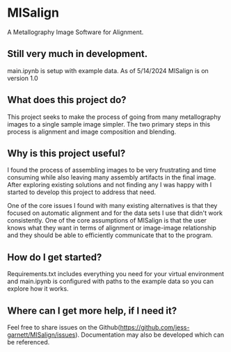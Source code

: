 # MISalign
A Metallography Image Software for Alignment.

## Still very much in development.
main.ipynb is setup with example data.
As of 5/14/2024 MISalign is on version 1.0

## What does this project do?
This project seeks to make the process of going from many metallography images to a single sample image simpler. The two primary steps in this process is alignment and image composition and blending.
## Why is this project useful?
I found the process of assembling images to be very frustrating and time consuming while also leaving many assembly artifacts in the final image. After exploring existing solutions and not finding any I was happy with I started to develop this project to address that need.

One of the core issues I found with many existing alternatives is that they focused on automatic alignment and for the data sets I use that didn't work consistently. One of the core assumptions of MISalign is that the user knows what they want in terms of alignment or image-image relationship and they should be able to efficiently communicate that to the program.
## How do I get started?
Requirements.txt includes everything you need for your virtual environment and main.ipynb is configured with paths to the example data so you can explore how it works.
## Where can I get more help, if I need it?
Feel free to share issues on the Github(https://github.com/jess-garnett/MISalign/issues). Documentation may also be developed which can be referenced.
